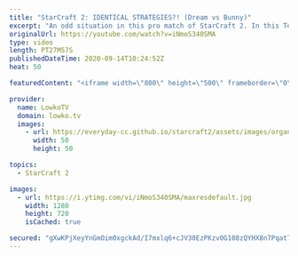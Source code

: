 ```yaml
---
title: "StarCraft 2: IDENTICAL STRATEGIES?! (Dream vs Bunny)"
excerpt: "An odd situation in this pro match of StarCraft 2. In this Terran versus Terran we see both players go for near identical build orders and somehow it stays that way  for most of the match.  Become a YouTube member: https://lowko.tv/join Support my work on Patreon: http://www.patreon.com/lowkotv  My second"
originalUrl: https://youtube.com/watch?v=iNmoS340SMA
type: video
length: PT27M57S
publishedDateTime: 2020-09-14T10:24:52Z
heat: 50

featuredContent: "<iframe width=\"800\" height=\"500\" frameborder=\"0\" src=\"https://www.youtube.com/embed/iNmoS340SMA\" allow=\"accelerometer; autoplay; encrypted-media; gyroscope; picture-in-picture\" allowfullscreen></iframe>"

provider:
  name: LowkoTV
  domain: lowko.tv
  images:
    - url: https://everyday-cc.github.io/starcraft2/assets/images/organizations/lowko.tv-50x50.jpg
      width: 50
      height: 50

topics:
  - StarCraft 2

images:
  - url: https://i.ytimg.com/vi/iNmoS340SMA/maxresdefault.jpg
    width: 1280
    height: 720
    isCached: true

secured: "gXwKPjXeyYnGmOim0xgckAd/I7mxlq6+cJV30EzPKzv0G108zQYHX8n7Pqat7wIM7u8eV/1h4XTr3Q0E1SSv5cc6WC/gCbSFlP3ffc7zL/wB1KbIsvsjRlsB+Gr0gT5POw6THVq+uvELE2pu/5GqQ5EjAM9BK8SmL47xNxgUnJtjkrw3nZVQlZfYeJ2n4LUyekiCFe+WjH7ejpKiass8I4X9vkiRgTlVPtYHn2b5Tapx45eVi0wFUGh60OP+JpwZOkmItMmjoVIRzxLRQ4c231m6xP3uRBl4EkgMk28iGsQBMzNer0OyM6f0+k2w/n6cmROhknGMxPnBC+vjCTaXN57DCc05gqDwhnWbb1X6BUqdLGKPAdfkg7klBurudag5iRFs2In6zjMNaGxKunw90MvFgWSbKStn3kWc8yh2VkQ=;2Y8gIS9QX7aF+pDzOn5dVw=="
---
```


